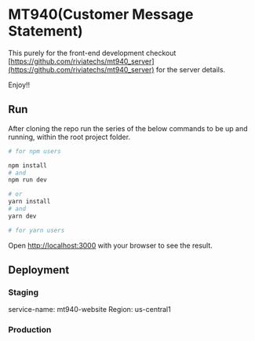 # MT940(Customer Message Statement)

This purely for the front-end development checkout [https://github.com/riviatechs/mt940_server](https://github.com/riviatechs/mt940_server) for the server details.

Enjoy!!

## Run

After cloning the repo run the series of the below commands to be up and running, within the root project folder.

```bash
# for npm users

npm install
# and
npm run dev

# or
yarn install
# and
yarn dev

# for yarn users
```

Open [http://localhost:3000](http://localhost:3000) with your browser to see the result.

## Deployment

### Staging

service-name: mt940-website
Region: us-central1

### Production
